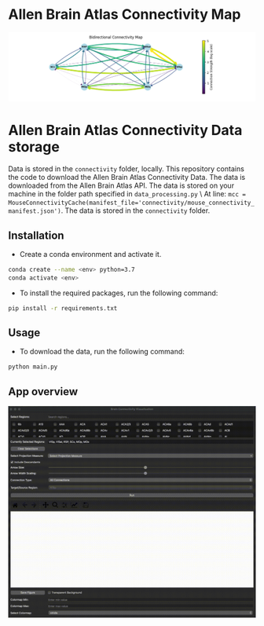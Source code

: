 # Allen Brain Atlas Connectivity Map
<p align="center">
  <img src="data/figure.png" alt="Project Figure">
</p>

# Allen Brain Atlas Connectivity Data storage
Data is stored in the `connectivity` folder, locally.
This repository contains the code to download the Allen Brain Atlas Connectivity Data. The data is downloaded from the Allen Brain Atlas API. The data is stored on your machine in the folder path specified in `data_processing.py` \\
At line: `mcc = MouseConnectivityCache(manifest_file='connectivity/mouse_connectivity_manifest.json')`. The data is stored in the `connectivity` folder. 

## Installation
- Create a conda environment and activate it. 
```bash
conda create --name <env> python=3.7
conda activate <env>
```

- To install the required packages, run the following command:
```bash
pip install -r requirements.txt
```

## Usage
- To download the data, run the following command:
```bash
python main.py
```

## App overview
<p align="center">
  <img src="data/AllenBrainConnectivityApp.gif" alt="GIF Animation">
</p>
